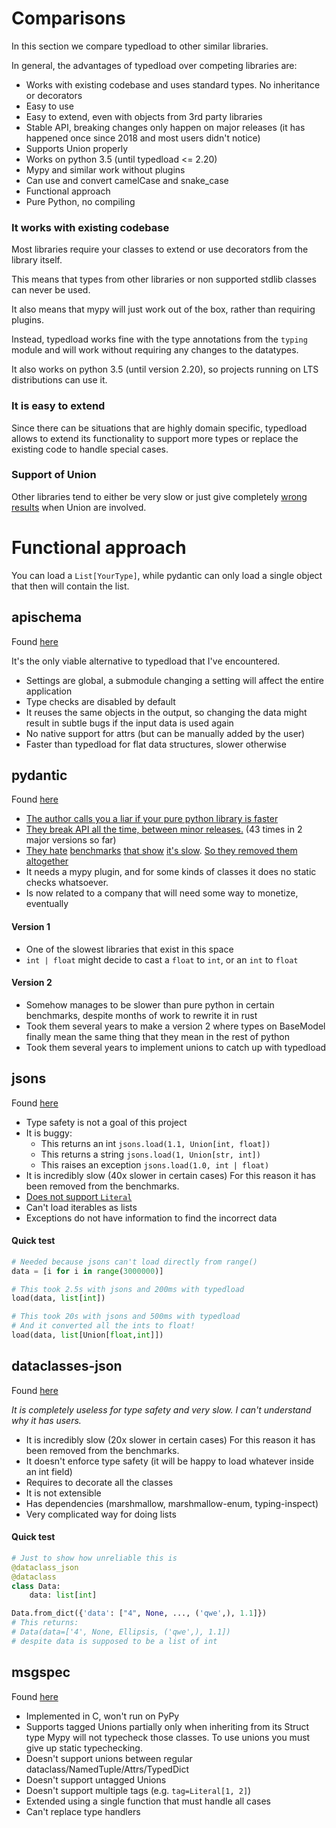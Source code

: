 Comparisons
===========

In this section we compare typedload to other similar libraries.

In general, the advantages of typedload over competing libraries are:

* Works with existing codebase and uses standard types. No inheritance or decorators
* Easy to use
* Easy to extend, even with objects from 3rd party libraries
* Stable API, breaking changes only happen on major releases (it has happened once since 2018 and most users didn't notice)
* Supports Union properly
* Works on python 3.5 (until typedload <= 2.20)
* Mypy and similar work without plugins
* Can use and convert camelCase and snake_case
* Functional approach
* Pure Python, no compiling

### It works with existing codebase

Most libraries require your classes to extend or use decorators from the library itself.

This means that types from other libraries or non supported stdlib classes can never be used.

It also means that mypy will just work out of the box, rather than requiring plugins.

Instead, typedload works fine with the type annotations from the `typing` module and will work without requiring any changes to the datatypes.

It also works on python 3.5 (until version 2.20), so projects running on LTS distributions can use it.

### It is easy to extend

Since there can be situations that are highly domain specific, typedload allows to extend its functionality to support more types or replace the existing code to handle special cases.

### Support of Union

Other libraries tend to either be very slow or just give completely [wrong results](https://pydantic-docs.helpmanual.io/) when Union are involved.

# Functional approach

You can load a `List[YourType]`, while pydantic can only load a single object that then will contain the list.


apischema
---------

Found [here](https://github.com/wyfo/apischema)

It's the only viable alternative to typedload that I've encountered.

* Settings are global, a submodule changing a setting will affect the entire application
* Type checks are disabled by default
* It reuses the same objects in the output, so changing the data might result in subtle bugs if the input data is used again
* No native support for attrs (but can be manually added by the user)
* Faster than typedload for flat data structures, slower otherwise


pydantic
--------

Found [here](https://pydantic-docs.helpmanual.io/)

* [The author calls you a liar if your pure python library is faster](https://news.ycombinator.com/item?id=36639943)
* [They break API all the time, between minor releases.](https://docs.pydantic.dev/latest/changelog/) (43 times in 2 major versions so far)
* [They hate](https://github.com/pydantic/pydantic/pull/3264) [benchmarks](https://github.com/pydantic/pydantic/pull/3881) [that show](https://github.com/pydantic/pydantic/pull/1810) [it's slow](https://github.com/pydantic/pydantic/pull/1525). [So they removed them altogether](https://github.com/pydantic/pydantic/pull/3973)
* It needs a mypy plugin, and for some kinds of classes it does no static checks whatsoever.
* Is now related to a company that will need some way to monetize, eventually


#### Version 1
* One of the slowest libraries that exist in this space
* `int | float` might decide to cast a `float` to `int`, or an `int` to `float`

#### Version 2
* Somehow manages to be slower than pure python in certain benchmarks, despite months of work to rewrite it in rust
* Took them several years to make a version 2 where types on BaseModel finally mean the same thing that they mean in the rest of python
* Took them several years to implement unions to catch up with typedload

jsons
-----

Found [here](https://github.com/ramonhagenaars/jsons)

* Type safety is not a goal of this project
* It is buggy:
    * This returns an int `jsons.load(1.1, Union[int, float])`
    * This returns a string `jsons.load(1, Union[str, int])`
    * This raises an exception `jsons.load(1.0, int | float)`
* It is incredibly slow (40x slower in certain cases)
  For this reason it has been removed from the benchmarks.
* [Does not support `Literal`](https://github.com/ramonhagenaars/jsons/issues/170)
* Can't load iterables as lists
* Exceptions do not have information to find the incorrect data

#### Quick test

```python
# Needed because jsons can't load directly from range()
data = [i for i in range(3000000)]

# This took 2.5s with jsons and 200ms with typedload
load(data, list[int])

# This took 20s with jsons and 500ms with typedload
# And it converted all the ints to float!
load(data, list[Union[float,int]])
```

dataclasses-json
----------------

Found [here](https://github.com/lidatong/dataclasses-json)

*It is completely useless for type safety and very slow. I can't understand why it has users.*

* It is incredibly slow (20x slower in certain cases)
  For this reason it has been removed from the benchmarks.
* It doesn't enforce type safety (it will be happy to load whatever inside an int field)
* Requires to decorate all the classes
* It is not extensible
* Has dependencies (marshmallow, marshmallow-enum, typing-inspect)
* Very complicated way for doing lists

#### Quick test

```python
# Just to show how unreliable this is
@dataclass_json
@dataclass
class Data:
    data: list[int]

Data.from_dict({'data': ["4", None, ..., ('qwe',), 1.1]})
# This returns:
# Data(data=['4', None, Ellipsis, ('qwe',), 1.1])
# despite data is supposed to be a list of int
```

msgspec
-------

Found [here](https://jcristharif.com/msgspec/)

* Implemented in C, won't run on PyPy
* Supports tagged Unions partially only when inheriting from its Struct type
  Mypy will not typecheck those classes.
  To use unions you must give up static typechecking.
* Doesn't support unions between regular dataclass/NamedTuple/Attrs/TypedDict
* Doesn't support untagged Unions
* Doesn't support multiple tags (e.g. `tag=Literal[1, 2]`)
* Extended using a single function that must handle all cases
* Can't replace type handlers
